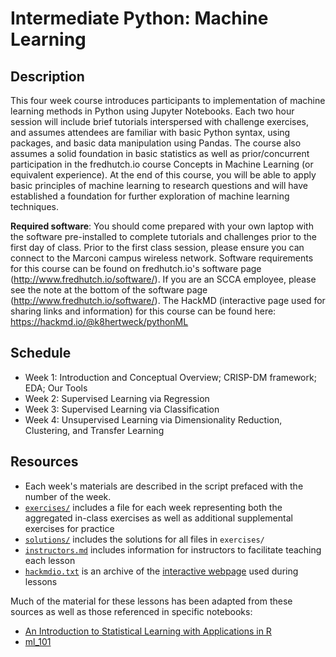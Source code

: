 # Intermediate Python: Machine Learning

## Description

This four week course introduces participants to implementation of machine learning methods in Python using Jupyter Notebooks. Each two hour session will include brief tutorials interspersed with challenge exercises, and assumes attendees are familiar with basic Python syntax, using packages, and basic data manipulation using Pandas. The course also assumes a solid foundation in basic statistics as well as prior/concurrent participation in the fredhutch.io course Concepts in Machine Learning (or equivalent experience). At the end of this course, you will be able to apply basic principles of machine learning to research questions and will have established a foundation for further exploration of machine learning techniques.

**Required software**: You should come prepared with your own laptop with the software pre-installed to complete tutorials and challenges prior to the first day of class. Prior to the first class session, please ensure you can connect to the Marconi campus wireless network. Software requirements for this course can be found on fredhutch.io's software page (http://www.fredhutch.io/software/). If you are an SCCA employee, please see the note at the bottom of the software page (http://www.fredhutch.io/software/). The HackMD (interactive page used for sharing links and information) for this course can be found here: https://hackmd.io/@k8hertweck/pythonML

## Schedule

- Week 1: Introduction and Conceptual Overview; CRISP-DM framework; EDA; Our Tools
- Week 2: Supervised Learning via Regression
- Week 3: Supervised Learning via Classification
- Week 4: Unsupervised Learning via Dimensionality Reduction, Clustering, and Transfer Learning

## Resources

* Each week's materials are described in the script prefaced with the number of the week.
* [`exercises/`](exercises/) includes a file for each week representing both the aggregated in-class exercises as well as additional
supplemental exercises for practice
* [`solutions/`](solutions/) includes the solutions for all files in `exercises/`
* [`instructors.md`](instructors.md) includes information for instructors to facilitate teaching each lesson
* [`hackmdio.txt`](hackmdio.txt) is an archive of the [interactive webpage](https://hackmd.io) used during lessons

Much of the material for these lessons has been adapted from these sources as well as those referenced in specific notebooks:
* [An Introduction to Statistical Learning with Applications in R](http://www.statlearning.com/)
* [ml_101](https://github.com/QCaudron/ml_101)
